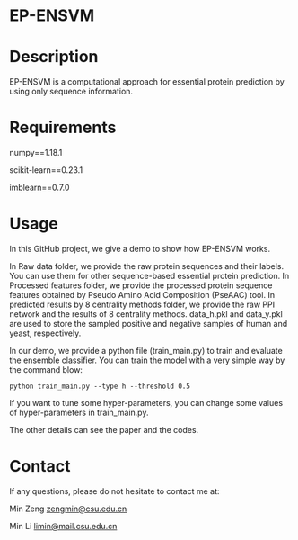 # EP-ENSVM
# Description
EP-ENSVM is a computational approach for essential protein prediction by using only sequence information. 

# Requirements
numpy==1.18.1

scikit-learn==0.23.1

imblearn==0.7.0

# Usage
In this GitHub project, we give a demo to show how EP-ENSVM works. 

In Raw data folder, we provide the raw protein sequences and their labels. You can use them for other sequence-based essential protein prediction. In Processed features folder, we provide the processed protein sequence features obtained by Pseudo Amino Acid Composition (PseAAC) tool. In predicted results by 8 centrality methods folder, we provide the raw PPI network and the results of 8 centrality methods. data_h.pkl and data_y.pkl are used to store the sampled positive and negative samples of human and yeast, respectively.

In our demo, we provide a python file (train_main.py) to train and evaluate the ensemble classifier. You can train the model with a very simple way by the command blow:

`python train_main.py --type h --threshold 0.5`


If you want to tune some hyper-parameters, you can change some values of hyper-parameters in train_main.py. 

The other details can see the paper and the codes.
 
# Contact
If any questions, please do not hesitate to contact me at:

Min Zeng   zengmin@csu.edu.cn  

Min Li     limin@mail.csu.edu.cn

